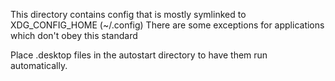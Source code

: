 This directory contains config that is mostly symlinked to XDG_CONFIG_HOME (~/.config)
There are some exceptions for applications which don't obey this standard

Place .desktop files in the autostart directory to have them run automatically.
